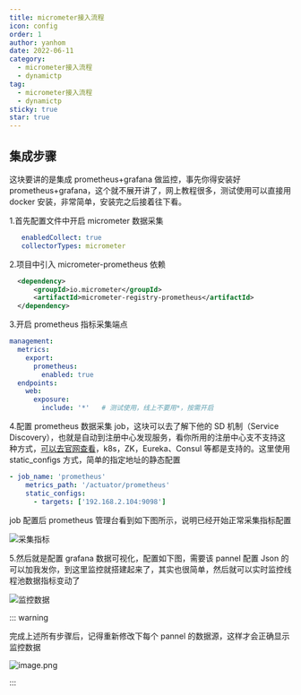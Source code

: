 ```yaml
---
title: micrometer接入流程
icon: config
order: 1
author: yanhom
date: 2022-06-11
category:
  - micrometer接入流程
  - dynamictp
tag:
  - micrometer接入流程
  - dynamictp
sticky: true
star: true
---
```


<div class="wwads-cn wwads-vertical wwads-sticky" data-id="212" style="max-width:180px"></div>

## 集成步骤

这块要讲的是集成 prometheus+grafana 做监控，事先你得安装好 prometheus+grafana，这个就不展开讲了，网上教程很多，测试使用可以直接用 docker 安装，非常简单，安装完之后接着往下看。

1.首先配置文件中开启 micrometer 数据采集

```yaml
   enabledCollect: true
   collectorTypes: micrometer
```

2.项目中引入 micrometer-prometheus 依赖

```xml
  <dependency>
      <groupId>io.micrometer</groupId>
      <artifactId>micrometer-registry-prometheus</artifactId>
  </dependency>
```

3.开启 prometheus 指标采集端点

```yaml
management:
  metrics:
    export:
      prometheus: 
        enabled: true
  endpoints:
    web:
      exposure:
        include: '*'   # 测试使用，线上不要用*，按需开启
```

4.配置 prometheus 数据采集 job，这块可以去了解下他的 SD 机制（Service Discovery），也就是自动到注册中心发现服务，看你所用的注册中心支不支持这种方式，[可以去官网查看](https://prometheus.io/docs/prometheus/latest/configuration/configuration/#scrape_config)，k8s，ZK，Eureka、Consul 等都是支持的。这里使用 static_configs 方式，简单的指定地址的静态配置

```yaml
- job_name: 'prometheus'
    metrics_path: '/actuator/prometheus'
    static_configs:
      - targets: ['192.168.2.104:9098']
```

job 配置后 prometheus 管理台看到如下图所示，说明已经开始正常采集指标配置

![采集指标](https://p3-juejin.byteimg.com/tos-cn-i-k3u1fbpfcp/435f0a69790946f8bff7761c40a0a0db~tplv-k3u1fbpfcp-zoom-1.image)

5.然后就是配置 grafana 数据可视化，配置如下图，需要该 pannel 配置 Json 的可以加我发你，到这里监控就搭建起来了，其实也很简单，然后就可以实时监控线程池数据指标变动了

![监控数据](https://p3-juejin.byteimg.com/tos-cn-i-k3u1fbpfcp/a36430c06bf44ca987ff54b500a14172~tplv-k3u1fbpfcp-zoom-1.image)


::: warning

完成上述所有步骤后，记得重新修改下每个 pannel 的数据源，这样才会正确显示监控数据

![image.png](https://p3-juejin.byteimg.com/tos-cn-i-k3u1fbpfcp/39e2c37af1fb48679b5fdd56e7f89c37~tplv-k3u1fbpfcp-watermark.image?)

:::